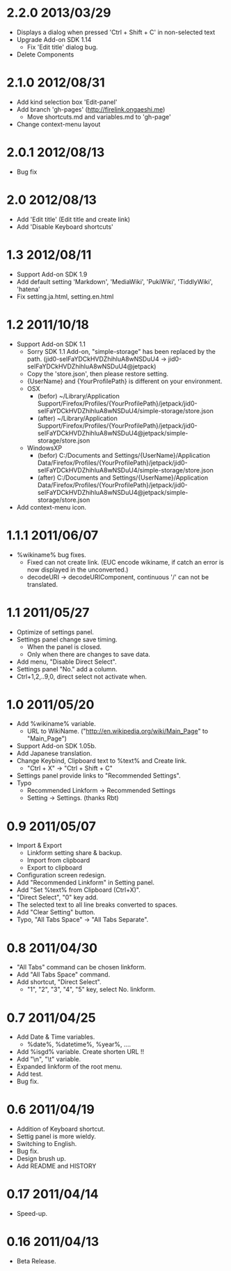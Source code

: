 # 2.2.0 2013/03/29

* Displays a dialog when pressed 'Ctrl + Shift + C' in non-selected text
* Upgrade Add-on SDK 1.14
  * Fix 'Edit title' dialog bug.
* Delete Components

# 2.1.0 2012/08/31

* Add kind selection box 'Edit-panel'
* Add branch 'gh-pages' (http://firelink.ongaeshi.me)
  * Move shortcuts.md and variables.md to 'gh-page'
* Change context-menu layout

# 2.0.1 2012/08/13

* Bug fix

# 2.0 2012/08/13

* Add 'Edit title' (Edit title and create link)
* Add 'Disable Keyboard shortcuts'

# 1.3 2012/08/11

* Support Add-on SDK 1.9
* Add default setting 'Markdown', 'MediaWiki', 'PukiWiki', 'TiddlyWiki', 'hatena'
* Fix setting.ja.html, setting.en.html

# 1.2 2011/10/18

* Support Add-on SDK 1.1
  * Sorry SDK 1.1 Add-on, "simple-storage" has been replaced by the path. (jid0-seIFaYDCkHVDZhihluA8wNSDuU4 -> jid0-seIFaYDCkHVDZhihluA8wNSDuU4@jetpack)
  * Copy the 'store.json', then please restore setting.
  * {UserName} and {YourProfilePath} is different on your environment.
  * OSX
    * (befor) ~/Library/Application Support/Firefox/Profiles/{YourProfilePath}/jetpack/jid0-seIFaYDCkHVDZhihluA8wNSDuU4/simple-storage/store.json
    * (after) ~/Library/Application Support/Firefox/Profiles/{YourProfilePath}/jetpack/jid0-seIFaYDCkHVDZhihluA8wNSDuU4@jetpack/simple-storage/store.json
  * WindowsXP
    * (befor) C:/Documents and Settings/{UserName}/Application Data/Firefox/Profiles/{YourProfilePath}/jetpack/jid0-seIFaYDCkHVDZhihluA8wNSDuU4/simple-storage/store.json
    * (after) C:/Documents and Settings/{UserName}/Application Data/Firefox/Profiles/{YourProfilePath}/jetpack/jid0-seIFaYDCkHVDZhihluA8wNSDuU4@jetpack/simple-storage/store.json
* Add context-menu icon.

# 1.1.1 2011/06/07

* %wikiname% bug fixes.
  * Fixed can not create link. (EUC encode wikiname, if catch an error is now displayed in the unconverted.)
  * decodeURI -> decodeURIComponent, continuous '/' can not be translated.

# 1.1 2011/05/27

* Optimize of settings panel.
* Settings panel change save timing.
  * When the panel is closed.
  * Only when there are changes to save data.
* Add menu, "Disable Direct Select".
* Settings panel "No." add a column.
* Ctrl+1,2,..9,0, direct select not activate when.

# 1.0 2011/05/20

* Add %wikiname% variable.
  * URL to WikiName. ("http://en.wikipedia.org/wiki/Main_Page" to "Main_Page")
* Support Add-on SDK 1.05b.
* Add Japanese translation.
* Change Keybind, Clipboard text to %text% and Create link.
    * "Ctrl + X" -> "Ctrl + Shift + C"
* Settings panel provide links to "Recommended Settings".
* Typo
  * Recommended Linkform -> Recommended Settings
  * Setting -> Settings. (thanks Rbt)

# 0.9 2011/05/07

* Import & Export
  * Linkform setting share & backup.
  * Import from clipboard
  * Export to clipboard
* Configuration screen redesign.
* Add "Recommended Linkform" in Setting panel.
* Add "Set %text% from Clipboard (Ctrl+X)".
* "Direct Select", "0" key add.
* The selected text to all line breaks converted to spaces.
* Add "Clear Setting" button.
* Typo, "All Tabs Space" -> "All Tabs Separate".

# 0.8 2011/04/30

* "All Tabs" command can be chosen linkform.
* Add "All Tabs Space" command.
* Add shortcut, "Direct Select".
  * "1", "2", "3", "4", "5" key, select No. linkform.

# 0.7 2011/04/25

* Add Date & Time variables.
  * %date%, %datetime%, %year%, .... 
* Add %isgd% variable. Create shorten URL !!
* Add "\n", "\t" variable.
* Expanded linkform of the root menu.
* Add test.
* Bug fix.

# 0.6 2011/04/19

* Addition of Keyboard shortcut.
* Settig panel is more wieldy.
* Switching to English.
* Bug fix.
* Design brush up.
* Add README and HISTORY

# 0.17 2011/04/14

* Speed-up.

# 0.16 2011/04/13

* Beta Release.

